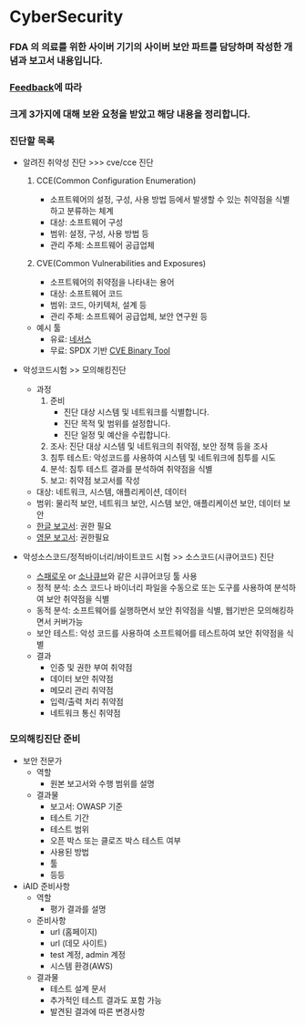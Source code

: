 # CyberSecurity

### FDA 의 의료를 위한 사이버 기기의 사이버 보안 파트를 담당하며 작성한 개념과 보고서 내용입니다.

### [Feedback](/FDA%20문서/FDA_Feedback.md)에 따라

### 크게 3가지에 대해 보완 요청을 받았고 해당 내용을 정리합니다.

### 진단할 목록

-   알려진 취약성 진단 >>> cve/cce 진단

    1.  CCE(Common Configuration Enumeration)

        -   소프트웨어의 설정, 구성, 사용 방법 등에서 발생할 수 있는 취약점을 식별하고 분류하는 체계
        -   대상: 소프트웨어 구성
        -   범위: 설정, 구성, 사용 방법 등
        -   관리 주체: 소프트웨어 공급업체

    2.  CVE(Common Vulnerabilities and Exposures)
        -   소프트웨어의 취약점을 나타내는 용어
        -   대상: 소프트웨어 코드
        -   범위: 코드, 아키텍처, 설계 등
        -   관리 주체: 소프트웨어 공급업체, 보안 연구원 등

    -   예시 툴
        -   유료: [네서스](https://kr.tenable.com/products/nessus)
        -   무료: SPDX 기반 [CVE Binary Tool](https://cve-bin-tool.readthedocs.io/en/latest/)

-   악성코드시험 >> 모의해킹진단
    -   과정
        1. 준비
            - 진단 대상 시스템 및 네트워크를 식별합니다.
            - 진단 목적 및 범위를 설정합니다.
            - 진단 일정 및 예산을 수립합니다.
        2. 조사: 진단 대상 시스템 및 네트워크의 취약점, 보안 정책 등을 조사
        3. 침투 테스트: 악성코드를 사용하여 시스템 및 네트워크에 침투를 시도
        4. 분석: 침투 테스트 결과를 분석하여 취약점을 식별
        5. 보고: 취약점 보고서를 작성
    -   대상: 네트워크, 시스템, 애플리케이션, 데이터
    -   범위: 물리적 보안, 네트워크 보안, 시스템 보안, 애플리케이션 보안, 데이터 보안
    -   [한글 보고서](https://drive.google.com/file/d/1wi9e3hWKFOdDry4P-37nB9Cmlaqv4o_E/view?usp=drive_link): 권한 필요
    -   [영문 보고서](https://drive.google.com/file/d/19w6tfMoPWSjsq2jOLe0XedyExGLe3NAw/view?usp=drive_link): 권한필요
-   악성소스코드/정적바이너리/바이트코드 시험 >> 소스코드(시큐어코드) 진단

    -   [스패로우](https://sparrowfasoo.com/kr/) or [소나큐브](https://www.curvc.com/curvc/product/sonarsource/sonarqube)와 같은 시큐어코딩 툴 사용
    -   정적 분석: 소스 코드나 바이너리 파일을 수동으로 또는 도구를 사용하여 분석하여 보안 취약점을 식별
    -   동적 분석: 소프트웨어를 실행하면서 보안 취약점을 식별, 웹기반은 모의해킹하면서 커버가능
    -   보안 테스트: 악성 코드를 사용하여 소프트웨어를 테스트하여 보안 취약점을 식별
    -   결과
        -   인증 및 권한 부여 취약점
        -   데이터 보안 취약점
        -   메모리 관리 취약점
        -   입력/출력 처리 취약점
        -   네트워크 통신 취약점

### 모의해킹진단 준비

-   보안 전문가
    -   역할
        -   원본 보고서와 수행 범위를 설명
    -   결과물
        -   보고서: OWASP 기준
        -   테스트 기간
        -   테스트 범위
        -   오픈 박스 또는 클로즈 박스 테스트 여부
        -   사용된 방법
        -   툴
        -   등등
-   iAID 준비사항
    -   역할
        -   평가 결과를 설명
    -   준비사항
        -   url (홈페이지)
        -   url (데모 사이트)
        -   test 계정, admin 계정
        -   시스템 환경(AWS)
    -   결과물
        -   테스트 설계 문서
        -   추가적인 테스트 결과도 포함 가능
        -   발견된 결과에 따른 변경사항
